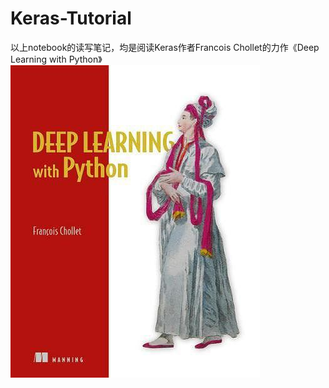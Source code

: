 # Keras-Tutorial
以上notebook的读写笔记，均是阅读Keras作者Francois Chollet的力作《Deep Learning with Python》<br>
![title](images/DL.jpg)
